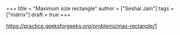 +++
title = "Maximum size rectangle"
author = ["Seshal Jain"]
tags = ["matrix"]
draft = true
+++

<https://practice.geeksforgeeks.org/problems/max-rectangle/1>
